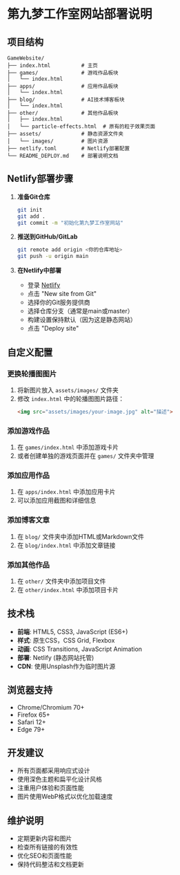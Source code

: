 # 第九梦工作室网站部署说明

## 项目结构
```
GameWebsite/
├── index.html          # 主页
├── games/              # 游戏作品板块
│   └── index.html
├── apps/               # 应用作品板块
│   └── index.html
├── blog/               # AI技术博客板块
│   └── index.html
├── other/              # 其他作品板块
│   ├── index.html
│   └── particle-effects.html  # 原有的粒子效果页面
├── assets/             # 静态资源文件夹
│   └── images/         # 图片资源
├── netlify.toml        # Netlify部署配置
└── README_DEPLOY.md    # 部署说明文档
```

## Netlify部署步骤

1. **准备Git仓库**
   ```bash
   git init
   git add .
   git commit -m "初始化第九梦工作室网站"
   ```

2. **推送到GitHub/GitLab**
   ```bash
   git remote add origin <你的仓库地址>
   git push -u origin main
   ```

3. **在Netlify中部署**
   - 登录 [Netlify](https://app.netlify.com)
   - 点击 "New site from Git"
   - 选择你的Git服务提供商
   - 选择仓库分支（通常是main或master）
   - 构建设置保持默认（因为这是静态网站）
   - 点击 "Deploy site"

## 自定义配置

### 更换轮播图图片
1. 将新图片放入 `assets/images/` 文件夹
2. 修改 `index.html` 中的轮播图图片路径：
   ```html
   <img src="assets/images/your-image.jpg" alt="描述">
   ```

### 添加游戏作品
1. 在 `games/index.html` 中添加游戏卡片
2. 或者创建单独的游戏页面并在 `games/` 文件夹中管理

### 添加应用作品
1. 在 `apps/index.html` 中添加应用卡片
2. 可以添加应用截图和详细信息

### 添加博客文章
1. 在 `blog/` 文件夹中添加HTML或Markdown文件
2. 在 `blog/index.html` 中添加文章链接

### 添加其他作品
1. 在 `other/` 文件夹中添加项目文件
2. 在 `other/index.html` 中添加项目卡片

## 技术栈
- **前端**: HTML5, CSS3, JavaScript (ES6+)
- **样式**: 原生CSS，CSS Grid, Flexbox
- **动画**: CSS Transitions, JavaScript Animation
- **部署**: Netlify (静态网站托管)
- **CDN**: 使用Unsplash作为临时图片源

## 浏览器支持
- Chrome/Chromium 70+
- Firefox 65+
- Safari 12+
- Edge 79+

## 开发建议
- 所有页面都采用响应式设计
- 使用深色主题和扁平化设计风格
- 注重用户体验和页面性能
- 图片使用WebP格式以优化加载速度

## 维护说明
- 定期更新内容和图片
- 检查所有链接的有效性
- 优化SEO和页面性能
- 保持代码整洁和文档更新